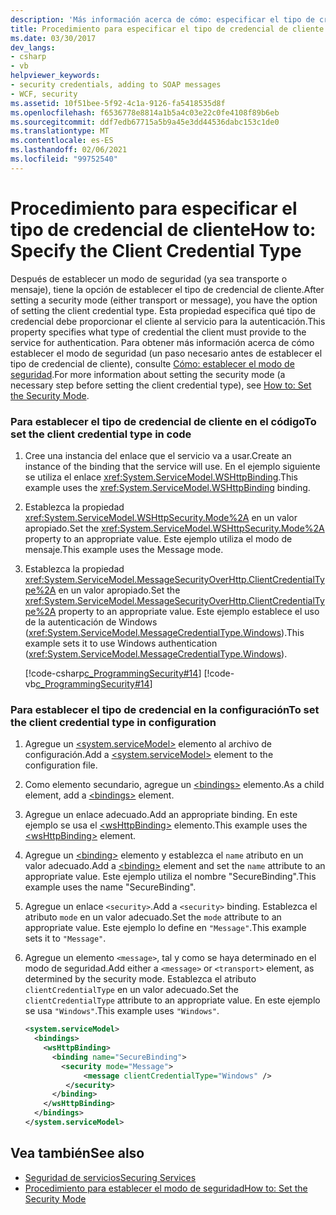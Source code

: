 ```yaml
---
description: 'Más información acerca de cómo: especificar el tipo de credencial de cliente'
title: Procedimiento para especificar el tipo de credencial de cliente
ms.date: 03/30/2017
dev_langs:
- csharp
- vb
helpviewer_keywords:
- security credentials, adding to SOAP messages
- WCF, security
ms.assetid: 10f51bee-5f92-4c1a-9126-fa5418535d8f
ms.openlocfilehash: f6536778e8814a1b5a4c03e22c0fe4108f89b6eb
ms.sourcegitcommit: ddf7edb67715a5b9a45e3dd44536dabc153c1de0
ms.translationtype: MT
ms.contentlocale: es-ES
ms.lasthandoff: 02/06/2021
ms.locfileid: "99752540"
---
```

# <a name="how-to-specify-the-client-credential-type"></a><span data-ttu-id="27645-103">Procedimiento para especificar el tipo de credencial de cliente</span><span class="sxs-lookup"><span data-stu-id="27645-103">How to: Specify the Client Credential Type</span></span>

<span data-ttu-id="27645-104">Después de establecer un modo de seguridad (ya sea transporte o mensaje), tiene la opción de establecer el tipo de credencial de cliente.</span><span class="sxs-lookup"><span data-stu-id="27645-104">After setting a security mode (either transport or message), you have the option of setting the client credential type.</span></span> <span data-ttu-id="27645-105">Esta propiedad especifica qué tipo de credencial debe proporcionar el cliente al servicio para la autenticación.</span><span class="sxs-lookup"><span data-stu-id="27645-105">This property specifies what type of credential the client must provide to the service for authentication.</span></span> <span data-ttu-id="27645-106">Para obtener más información acerca de cómo establecer el modo de seguridad (un paso necesario antes de establecer el tipo de credencial de cliente), consulte [Cómo: establecer el modo de seguridad](how-to-set-the-security-mode.md).</span><span class="sxs-lookup"><span data-stu-id="27645-106">For more information about setting the security mode (a necessary step before setting the client credential type), see [How to: Set the Security Mode](how-to-set-the-security-mode.md).</span></span>  
  
### <a name="to-set-the-client-credential-type-in-code"></a><span data-ttu-id="27645-107">Para establecer el tipo de credencial de cliente en el código</span><span class="sxs-lookup"><span data-stu-id="27645-107">To set the client credential type in code</span></span>  
  
1. <span data-ttu-id="27645-108">Cree una instancia del enlace que el servicio va a usar.</span><span class="sxs-lookup"><span data-stu-id="27645-108">Create an instance of the binding that the service will use.</span></span> <span data-ttu-id="27645-109">En el ejemplo siguiente se utiliza el enlace <xref:System.ServiceModel.WSHttpBinding>.</span><span class="sxs-lookup"><span data-stu-id="27645-109">This example uses the <xref:System.ServiceModel.WSHttpBinding> binding.</span></span>  
  
2. <span data-ttu-id="27645-110">Establezca la propiedad <xref:System.ServiceModel.WSHttpSecurity.Mode%2A> en un valor apropiado.</span><span class="sxs-lookup"><span data-stu-id="27645-110">Set the <xref:System.ServiceModel.WSHttpSecurity.Mode%2A> property to an appropriate value.</span></span> <span data-ttu-id="27645-111">Este ejemplo utiliza el modo de mensaje.</span><span class="sxs-lookup"><span data-stu-id="27645-111">This example uses the Message mode.</span></span>  
  
3. <span data-ttu-id="27645-112">Establezca la propiedad <xref:System.ServiceModel.MessageSecurityOverHttp.ClientCredentialType%2A> en un valor apropiado.</span><span class="sxs-lookup"><span data-stu-id="27645-112">Set the <xref:System.ServiceModel.MessageSecurityOverHttp.ClientCredentialType%2A> property to an appropriate value.</span></span> <span data-ttu-id="27645-113">Este ejemplo establece el uso de la autenticación de Windows (<xref:System.ServiceModel.MessageCredentialType.Windows>).</span><span class="sxs-lookup"><span data-stu-id="27645-113">This example sets it to use Windows authentication (<xref:System.ServiceModel.MessageCredentialType.Windows>).</span></span>  
  
     [!code-csharp[c_ProgrammingSecurity#14](../../../samples/snippets/csharp/VS_Snippets_CFX/c_programmingsecurity/cs/source.cs#14)]
     [!code-vb[c_ProgrammingSecurity#14](../../../samples/snippets/visualbasic/VS_Snippets_CFX/c_programmingsecurity/vb/source.vb#14)]  
  
### <a name="to-set-the-client-credential-type-in-configuration"></a><span data-ttu-id="27645-114">Para establecer el tipo de credencial en la configuración</span><span class="sxs-lookup"><span data-stu-id="27645-114">To set the client credential type in configuration</span></span>  
  
1. <span data-ttu-id="27645-115">Agregue un [\<system.serviceModel>](../configure-apps/file-schema/wcf/system-servicemodel.md) elemento al archivo de configuración.</span><span class="sxs-lookup"><span data-stu-id="27645-115">Add a [\<system.serviceModel>](../configure-apps/file-schema/wcf/system-servicemodel.md) element to the configuration file.</span></span>  
  
2. <span data-ttu-id="27645-116">Como elemento secundario, agregue un [\<bindings>](../configure-apps/file-schema/wcf/bindings.md) elemento.</span><span class="sxs-lookup"><span data-stu-id="27645-116">As a child element, add a [\<bindings>](../configure-apps/file-schema/wcf/bindings.md) element.</span></span>  
  
3. <span data-ttu-id="27645-117">Agregue un enlace adecuado.</span><span class="sxs-lookup"><span data-stu-id="27645-117">Add an appropriate binding.</span></span> <span data-ttu-id="27645-118">En este ejemplo se usa el [\<wsHttpBinding>](../configure-apps/file-schema/wcf/wshttpbinding.md) elemento.</span><span class="sxs-lookup"><span data-stu-id="27645-118">This example uses the [\<wsHttpBinding>](../configure-apps/file-schema/wcf/wshttpbinding.md) element.</span></span>  
  
4. <span data-ttu-id="27645-119">Agregue un [\<binding>](../configure-apps/file-schema/wcf/bindings.md) elemento y establezca el `name` atributo en un valor adecuado.</span><span class="sxs-lookup"><span data-stu-id="27645-119">Add a [\<binding>](../configure-apps/file-schema/wcf/bindings.md) element and set the `name` attribute to an appropriate value.</span></span> <span data-ttu-id="27645-120">Este ejemplo utiliza el nombre "SecureBinding".</span><span class="sxs-lookup"><span data-stu-id="27645-120">This example uses the name "SecureBinding".</span></span>  
  
5. <span data-ttu-id="27645-121">Agregue un enlace `<security>`.</span><span class="sxs-lookup"><span data-stu-id="27645-121">Add a `<security>` binding.</span></span> <span data-ttu-id="27645-122">Establezca el atributo `mode` en un valor adecuado.</span><span class="sxs-lookup"><span data-stu-id="27645-122">Set the `mode` attribute to an appropriate value.</span></span> <span data-ttu-id="27645-123">Este ejemplo lo define en `"Message"`.</span><span class="sxs-lookup"><span data-stu-id="27645-123">This example sets it to `"Message"`.</span></span>  
  
6. <span data-ttu-id="27645-124">Agregue un elemento `<message>`, tal y como se haya determinado en el modo de seguridad.</span><span class="sxs-lookup"><span data-stu-id="27645-124">Add either a `<message>` or `<transport>` element, as determined by the security mode.</span></span> <span data-ttu-id="27645-125">Establezca el atributo `clientCredentialType` en un valor adecuado.</span><span class="sxs-lookup"><span data-stu-id="27645-125">Set the `clientCredentialType` attribute to an appropriate value.</span></span> <span data-ttu-id="27645-126">En este ejemplo se usa `"Windows"`.</span><span class="sxs-lookup"><span data-stu-id="27645-126">This example uses `"Windows"`.</span></span>  
  
    ```xml  
    <system.serviceModel>  
      <bindings>  
        <wsHttpBinding>  
          <binding name="SecureBinding">  
            <security mode="Message">  
                 <message clientCredentialType="Windows" />  
             </security>  
          </binding>  
        </wsHttpBinding>  
      </bindings>  
    </system.serviceModel>  
    ```  
  
## <a name="see-also"></a><span data-ttu-id="27645-127">Vea también</span><span class="sxs-lookup"><span data-stu-id="27645-127">See also</span></span>

- [<span data-ttu-id="27645-128">Seguridad de servicios</span><span class="sxs-lookup"><span data-stu-id="27645-128">Securing Services</span></span>](securing-services.md)
- [<span data-ttu-id="27645-129">Procedimiento para establecer el modo de seguridad</span><span class="sxs-lookup"><span data-stu-id="27645-129">How to: Set the Security Mode</span></span>](how-to-set-the-security-mode.md)
